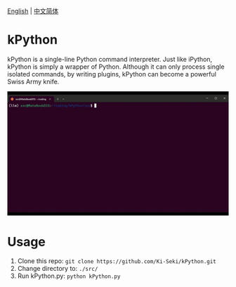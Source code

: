 [English](./README_en.md) | [中文简体](./README.zh_CN.md)

# kPython

kPython is a single-line Python command interpreter. Just like iPython, kPython is simply a wrapper of Python. Although it can only process single isolated commands, by writing plugins, kPython can become a powerful Swiss Army knife.

![](./demo.gif)

# Usage

1. Clone this repo: `git clone https://github.com/Ki-Seki/kPython.git`
2. Change directory to: `./src/`
3. Run kPython.py: `python kPython.py`